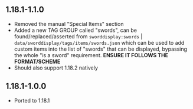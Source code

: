 ## 1.18.1-1.1.0

* Removed the manual "Special Items" section
* Added a new TAG GROUP called "swords", can be found/replaced/asserted from `sworddisplay:swords` |
`data/sworddisplay/tags/items/swords.json` which can be used to add custom items into the list of "swords" that can be 
displayed, bypassing the whole "is a sword" requirement. **ENSURE IT FOLLOWS THE FORMAT/SCHEME**
* Should also support 1.18.2 natively

## 1.18.1-1.0.0

* Ported to 1.18.1